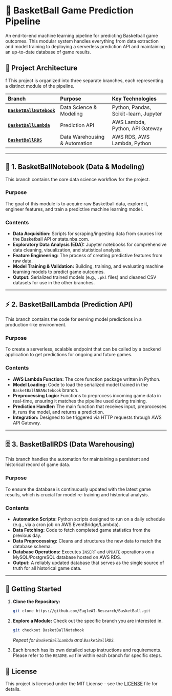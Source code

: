 # 🏀 BasketBall Game Prediction Pipeline

An end-to-end machine learning pipeline for predicting Basketball game outcomes. This modular system handles everything from data extraction and model training to deploying a serverless prediction API and maintaining an up-to-date database of game results.

## 📁 Project Architecture
f
This project is organized into three separate branches, each representing a distinct module of the pipeline.

| Branch | Purpose | Key Technologies |
| :--- | :--- | :--- |
| [**`BasketBallNotebook`**](https://github.com/EagleAI-Research/BasketBall/BasketBallNotebook) | Data Science & Modeling | Python, Pandas, Scikit-learn, Jupyter |
| [**`BasketBallLambda`**](https://github.com/EagleAI-Research/BasketBall/BasketBallLambda) | Prediction API | AWS Lambda, Python, API Gateway |
| [**`BasketBallRDS`**](https://github.com/EagleAI-Research/BasketBall/BasketBallRDS) | Data Warehousing & Automation | AWS RDS, AWS Lambda, Python |

---

## 🧪 1. BasketBallNotebook (Data & Modeling)

This branch contains the core data science workflow for the project.

### Purpose
The goal of this module is to acquire raw Basketball data, explore it, engineer features, and train a predictive machine learning model.

### Contents
*   **Data Acquisition:** Scripts for scraping/ingesting data from sources like the Basketball API or stats.nba.com.
*   **Exploratory Data Analysis (EDA):** Jupyter notebooks for comprehensive data cleaning, visualization, and statistical analysis.
*   **Feature Engineering:** The process of creating predictive features from raw data.
*   **Model Training & Validation:** Building, training, and evaluating machine learning models to predict game outcomes.
*   **Output:** Serialized trained models (e.g., `.pkl` files) and cleaned CSV datasets for use in the other branches.

---

## ⚡ 2. BasketBallLambda (Prediction API)

This branch contains the code for serving model predictions in a production-like environment.

### Purpose
To create a serverless, scalable endpoint that can be called by a backend application to get predictions for ongoing and future games.

### Contents
*   **AWS Lambda Function:** The core function package written in Python.
*   **Model Loading:** Code to load the serialized model trained in the `BasketBallNBANotebook` branch.
*   **Preprocessing Logic:** Functions to preprocess incoming game data in real-time, ensuring it matches the pipeline used during training.
*   **Prediction Handler:** The main function that receives input, preprocesses it, runs the model, and returns a prediction.
*   **Integration:** Designed to be triggered via HTTP requests through AWS API Gateway.
---
## 🗄️ 3. BasketBallRDS (Data Warehousing)

This branch handles the automation for maintaining a persistent and historical record of game data.
### Purpose
To ensure the database is continuously updated with the latest game results, which is crucial for model re-training and historical analysis.

### Contents
*   **Automation Scripts:** Python scripts designed to run on a daily schedule (e.g., via a cron job on AWS EventBridge/Lambda).
*   **Data Fetching:** Code to fetch completed game statistics from the previous day.
*   **Data Preprocessing:** Cleans and structures the new data to match the database schema.
*   **Database Operations:** Executes `INSERT` and `UPDATE` operations on a MySQL/PostgreSQL database hosted on AWS RDS.
*   **Output:** A reliably updated database that serves as the single source of truth for all historical game data.

---

## 🚀 Getting Started

1.  **Clone the Repository:**
    ```bash
    git clone https://github.com/EagleAI-Research/BasketBall.git
    ```

2.  **Explore a Module:** Check out the specific branch you are interested in.
    ```bash
    git checkout BasketBallNotebook
    ```
    *Repeat for `BasketBallLambda` and `BasketBallRDS`.*

3.  Each branch has its own detailed setup instructions and requirements. Please refer to the `README.md` file within each branch for specific steps.

## 📝 License

This project is licensed under the MIT License - see the [LICENSE](LICENSE) file for details.
